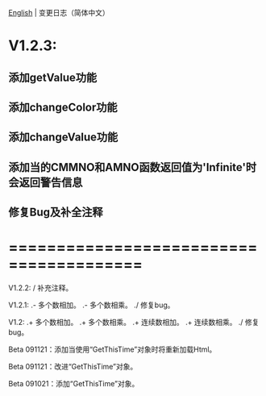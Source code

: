 [English](./ChangeLogs_EN.md) | 变更日志（简体中文）

# V1.2.3:
## 添加getValue功能
## 添加changeColor功能
## 添加changeValue功能
## 添加当的CMMNO和AMNO函数返回值为'Infinite'时会返回警告信息
## 修复Bug及补全注释
# ======================================== 

V1.2.2:
/ 补充注释。

V1.2.1:
.- 多个数相加。 
.- 多个数相乘。
./ 修复bug。

V1.2:
.+ 多个数相加。
.+ 多个数相乘。
.+ 连续数相加。
.+ 连续数相乘。
./ 修复bug。

Beta 091121：添加当使用“GetThisTime”对象时将重新加载Html。

Beta 091121：改进“GetThisTime”对象。

Beta 091021：添加“GetThisTime”对象。







